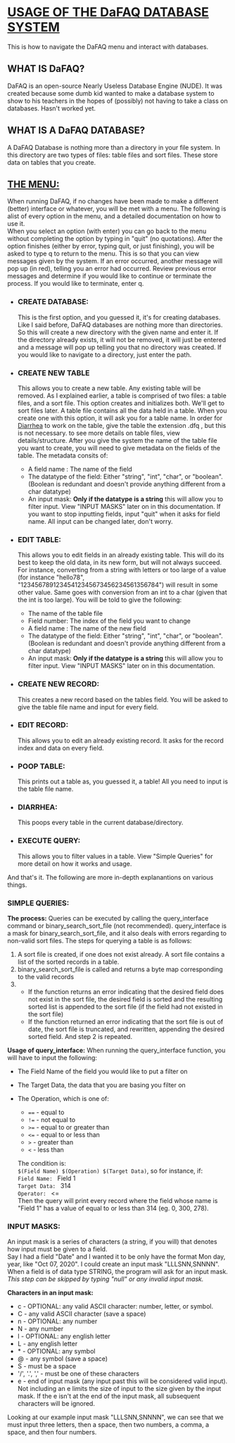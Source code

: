 # <u>**USAGE OF THE DaFAQ DATABASE SYSTEM**</u>
This is how to navigate the DaFAQ menu and interact with databases.

## **WHAT IS DaFAQ?**
DaFAQ is an open-source Nearly Useless Database Engine (NUDE). It was created because some dumb kid wanted to make a database system to show to his teachers in the hopes of (possibly) not having to take a class on databases. Hasn't worked yet. 

## **WHAT IS A DaFAQ DATABASE?**
A DaFAQ Database is nothing more than a directory in your file system. In this directory are two types of files: table files and sort files. These store data on tables that you create. 

## <u>**THE MENU:**</u>
When running DaFAQ, if no changes have been made to make a different (better) interface or whatever, you will be met with a menu. The following is alist of every option in the menu, and a detailed documentation on how to use it.  
When you select an option (with enter) you can go back to the menu without completing the option by typing in "quit" (no quotations). After the option finishes (either by error, typing quit, or just finishing), you will be asked to type q to return to the menu. This is so that you can view messages given by the system. If an error occurred, another message will pop up (in red), telling you an error had occurred. Review previous error messages and determine if you would like to continue or terminate the process. If you would like to terminate, enter q. 

* ### **CREATE DATABASE:**
  This is the first option, and you guessed it, it's for creating databases. Like I said before, DaFAQ databases are nothing more than directories. So this will create a new directory with the given name and enter it. If the directory already exists, it will not be removed, it will just be entered and a message will pop up telling you that no directory was created. If you would like to navigate to a directory, just enter the path.

* ### **CREATE NEW TABLE**
  This allows you to create a new table. Any existing table will be removed. As I explained earlier, a table is comprised of two files: a table files, and a sort file. This option creates and initializes both. We'll get to sort files later. A table file contains all the data held in a table. When you create one with this option, it will ask you for a table name. In order for <u>Diarrhea</u> to work on the table, give the table the extension .dfq , but this is not necessary. to see more details on table files, view details/structure. 
  After you give the system the name of the table file you want to create, you will need to give metadata on the fields of the table. The metadata consits of:
  * A field name : The name of the field
  * The datatype of the field: Either "string", "int", "char", or "boolean". (Boolean is redundant and doesn't provide anything different from a char datatype)
  * An input mask: **Only if the datatype is a string** this will allow you to filter input. View "INPUT MASKS" later on in this documentation.
  If you want to stop inputting fields, input "quit" when it asks for field name. All input can be changed later, don't worry.

* ### **EDIT TABLE:**
  This allows you to edit fields in an already existing table. This will do its best to keep the old data, in its new form, but will not always succeed. For instance, converting from a string with letters or too large of a value (for instance "hello78", "12345678912345412345673456234561356784") will result in some other value. Same goes with conversion from an int to a char (given that the int is too large). 
  You will be told to give the following:
  * The name of the table file
  * Field number: The index of the field you want to change
  * A field name : The name of the new field
  * The datatype of the field: Either "string", "int", "char", or "boolean". (Boolean is redundant and doesn't provide anything different from a char datatype)
  * An input mask: **Only if the datatype is a string** this will allow you to filter input. View "INPUT MASKS" later on in this documentation.
  
* ### **CREATE NEW RECORD:**
  This creates a new record based on the tables field. You will be asked to give the table file name and input for every field.

* ### **EDIT RECORD:**
  This allows you to edit an already existing record. It asks for the record index and data on every field.

* ### **POOP TABLE:**  
  This prints out a table as, you guessed it, a table! All you need to input is the table file name.

* ### **DIARRHEA:**
  This poops every table in the current database/directory.

* ### **EXECUTE QUERY:**
  This allows you to filter values in a table. View "Simple Queries" for more detail on how it works and usage.

And that's it. The following are more in-depth explanantions on various things.

### **SIMPLE QUERIES:** <br />
**The process:**
Queries can be executed by calling the query_interface command or binary_search_sort_file (not recommended). query_interface is a mask for binary_search_sort_file, and it also deals with errors regarding to non-valid sort files. The steps for querying a table is as follows:
1. A sort file is created, if one does not exist already. A sort file contains a list of the sorted records in a table.
2. binary_search_sort_file is called and returns a byte map corresponding to the valid records
3. * If the function returns an error indicating that the desired field does not exist in the sort file, the desired field is sorted and the resulting sorted list is appended to the sort file (if the field had not existed in the sort file)
   * If the function returned an error indicating that the sort file is out of date, the sort file is truncated, and rewritten, appending the desired sorted field.
   And step 2 is repeated.

**Usage of query_interface:**
When running the query_interface function, you will have to input the following:
* The Field Name of the field you would like to put a filter on
* The Target Data, the data that you are basing you filter on
* The Operation, which is one of:
  * `==` - equal to
  * `!=` - not equal to
  * `>=` - equal to or greater than
  * `<=` - equal to or less than
  * `>` - greater than
  * `<` - less than  
  
  The condition is:  
  `$(Field Name) $(Operation) $(Target Data)`, so for instance, if:  
  `Field Name: ` Field 1  
  `Target Data: ` 314  
  `Operator: ` <=  
  Then the query will print every record where the field whose name is "Field 1" has a value of equal to or less than 314 (eg. 0, 300, 278).

### **INPUT MASKS:** <br />
An input mask is a series of characters (a string, if you will) that denotes how input must be given to a field. <br />
Say I had a field "Date" and I wanted it to be only have the format Mon day, year, like "Oct 07, 2020". I could create an input mask "LLLSNN,SNNNN". <br />
When a field is of data type STRING, the program will ask for an input mask. <br />
*This step can be skipped by typing "null" or any invalid input mask.* <br />

**Characters in an input mask:**
* c - OPTIONAL: any valid ASCII character: number, letter, or symbol.
* C - any valid ASCII character (save a space)
* n - OPTIONAL: any number
* N - any number
* l - OPTIONAL: any english letter
* L - any english letter
* \* - OPTIONAL: any symbol
* @ - any symbol (save a space)
* S - must be a space
* '/', '.', ',' - must be one of these characters
* e - end of input mask (any input past this will be considered valid input). Not including an e limits the size of input to the size given by the input mask.
    If the e isn't at the end of the input mask, all subsequent characters will be ignored.

Looking at our example input mask "LLLSNN,SNNNN", we can see that we must input three letters, then a space, then two numbers, a comma, a space, and then four numbers. <br />
